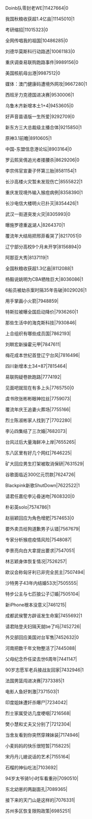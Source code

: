 Doinb队零封老WE|11427664|0

我国秋粮收获超1.4亿亩|11145010|1

考研缩招|11015323|0

全网传唱我的祖国|10486285|0

刘德华莫斯科行动路透|10061183|0

重庆调查易联购跑路事件|9989156|0

美国核航母出港|9987512|0

媒体：澳门健康码遭境外网攻|9667280|1

西班牙力克德国进决赛|9530006|1

乌鲁木齐新增本土1+4|9453605|0

好声音苗语版一生所爱|9292709|0

新东方三大总裁级主播合体|9215850|1

原神3.1前瞻|8910605|1

中国-东盟信息港论坛|8903164|0

罗云熙吴倩追光者搂腰杀|8629206|0

李宗伟官宣妻子怀第三胎|8581154|1

长沙高楼火灾暂未发现伤亡|8555822|1

重庆发现境外输入猴痘病例|8358390|1

长沙电信大楼明火已扑灭|8354426|1

武汉一街道突发火灾|8305993|0

曝施罗德重返湖人|8264370|1

覆流年大结局把邢菲看哭了|8217051|0

辽宁部分高校9个月未开学|8156894|0

阿那亚大秀|8137119|1

全国秋粮收获超1.3亿亩|8112088|1

杨毅说姚明为CBA牺牲巨大|8036086|1

6船员被劫杀案时隔35年告破|8029026|1

用手掌画小火箭|7948859|

特斯拉被曝全国启动降价|7936260|1

那些生活中的海克斯科技|7930846|

上合组织有哪些成员国|7862193|

刘畊宏新操霍元甲|7847611|

梅花成本世纪首登辽宁台风|7816496|

四川新增本土34+87|7815464|

易联购疑卷款跑路|7774192|

见面吧就现在有多上头|7765750|0

虞书欣张彬彬眼神拉丝|7759073|

覆流年庆王追妻火葬场|7755166|

烈士陈淑彬家人找到了|7702280|

李沁四集结了三次婚|7682073|

台风过后大量海鲜冲上岸|7655265|

东八区里有好几个网红|7646225|

矿大回应男生打架被取消保研|7631529|

谷歌面临近300亿元罚款|7624726|

Blackpink新歌ShutDown|7622522|1

请君任嘉伦李沁昏迷吻|7608320|0

朴彩英solo|7574786|1

赵丽颖回应为角色增肥|7574653|0

要外卖员给狗道歉男子认错|7567679|

专家分析猴痘疫情风险|7548087|

李景亮向白大拿提出要求|7547051|

林志颖身体恢复情况|7526257|

欧议会称匈牙利已非完全民主|7507494|

沙特男子43年内结婚53次|7505555|

特步公主与七匹狼公子订婚|7505104|

新iPhone根本没意义|7461215|

成都武侯警方辟谣发生命案|7455692|1

请君陆登夫妇隔天就be了吗|7452726|

外交部回应美国对台军售|7452632|0

河南把数千年文物整活了|7445088|

父母纪念乔任梁去世6周年|7441147|

90岁志愿军老兵接战友回家|7432946|1

法国男篮闯进决赛|7373385|1

电影人鱼好刺激|7371503|1

印度姐妹遭奸杀曝尸|7234042|

烈士家属受访几度哽咽|7216568|

樊小慧和丈夫又分别了|7212304|

当舍友看到你突然穿辣妹装|7174946|

小麦妈妈的快乐很短暂|7158225|

宋丹丹儿媳说话的艺术|7155164|

石榴的神仙吃法|7103692|

94岁太爷骑1小时车看重孙|7090510|

东北幼崽的两副面孔|7089365|

接下来的天门山是这样的|7076331|

苏州多区恢复限购政策|6985251|

